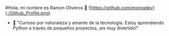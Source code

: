 #Hola, mi nombre es Ramon Oliveros 👋
![https://github.com/monradev](./Github_Profile.png)

- 🌱 "Curioso por naturaleza y amante de la tecnología. Estoy aprendiendo Python a través de pequeños proyectos, ¡es muy divertido!"

<!---
Monradev/Monradev is a ✨ special ✨ repository because its `README.md` (this file) appears on your GitHub profile.
You can click the Preview link to take a look at your changes.
--->
